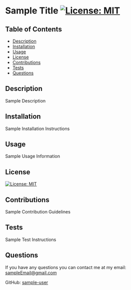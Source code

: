 
  # Sample Title [![License: MIT](https://img.shields.io/badge/License-MIT-yellow.svg)](https://opensource.org/licenses/MIT)

  ## Table of Contents
   - [Description](#description)
   - [Installation](#installation)
   - [Usage](#usage)
   - [License](#license)
   - [Contributions](#contributions)
   - [Tests](#tests)
   - [Questions](#questions)
    
  ## Description
   Sample Description
    
  ## Installation
   Sample Installation Instructions
    
  ## Usage
   Sample Usage Information
    
  ## License
   [![License: MIT](https://img.shields.io/badge/License-MIT-yellow.svg)](https://opensource.org/licenses/MIT)
    
  ## Contributions
   Sample Contribution Guidelines
    
  ## Tests
   Sample Test Instructions
   
  ## Questions
   If you have any questions you can contact me at my email: sampleEmail@gmail.com
   
   GitHub: [sample-user](https://www.github.com/sample-user)